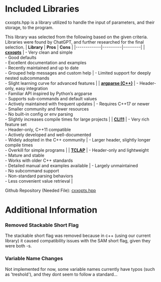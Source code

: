 # Included Libraries

cxxopts.hpp is a library utilized to handle the input of  parameters, and their storage, to the program.


This library was selected from the following based on the given criteria. Libraries were found by ChatGPT, and further researched for the final selection.
| **Library** | **Pros** | **Cons** |
|-------------|----------|---------|
| [**cxxopts**](https://github.com/jarro2783/cxxopts) | - Very clean and simple<br>- Good defaults<br>- Excellent documentation and examples<br>- Recently maintained and up to date<br>- Grouped help messages and custom help | - Limited support for deeply nested subcommands<br>- Slight learning curve for advanced features |
| [**argparse (C++)**](https://github.com/p-ranav/argparse) | - Header-only, easy integration<br>- Familiar API inspired by Python’s argparse<br>- Supports sub-commands and default values<br>- Actively maintained with frequent updates | - Requires C++17 or newer<br>- Smaller community and fewer resources<br>- No built-in config or env parsing<br>- Slightly increases compile times for large projects |
| [**CLI11**](https://github.com/CLIUtils/CLI11) | - Very rich feature set<br>- Header-only, C++11 compatible<br>- Actively developed and well-documented<br>- Widely adopted in the C++ community | - Larger header, slightly longer compile times<br>- Overkill for simple programs |
| [**TCLAP**](https://github.com/idokka/tclap) | - Header-only and lightweight<br>- Mature and stable<br>- Works with older C++ standards<br>- Detailed manual and examples available | - Largely unmaintained<br>- No subcommand support<br>- Non-standard parsing behaviors<br>- Less convenient value retrieval |

Github Repository (Needed File): [cxxopts.hpp](https://github.com/jarro2783/cxxopts/blob/master/include/cxxopts.hpp)

# Additional Information

###  Removed Stackable Short Flag
The stackable short flag was removed because in c++ (using our current library) it caused compatibility issues with the SAM short flag, given they were both -s.

### Variable Name Changes
Not implemented for now, some variable names currently have typos (such as 'treshold'), and they dont seem to follow a standard...